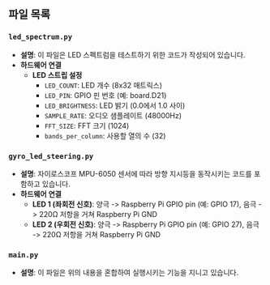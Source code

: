 ## 파일 목록

### `led_spectrum.py`
- **설명**: 이 파일은 LED 스펙트럼을 테스트하기 위한 코드가 작성되어 있습니다.
- **하드웨어 연결**
  - **LED 스트립 설정**
    - `LED_COUNT`: LED 개수 (8x32 매트릭스)
    - `LED_PIN`: GPIO 핀 번호 (예: board.D21)
    - `LED_BRIGHTNESS`: LED 밝기 (0.0에서 1.0 사이)
    - `SAMPLE_RATE`: 오디오 샘플레이트 (48000Hz)
    - `FFT_SIZE`: FFT 크기 (1024)
    - `bands_per_column`: 사용할 열의 수 (32)

### `gyro_led_steering.py`
- **설명**: 자이로스코프 MPU-6050 센서에 따라 방향 지시등을 동작시키는 코드를 포함하고 있습니다.
- **하드웨어 연결**
  - **LED 1 (좌회전 신호)**: 양극 -> Raspberry Pi GPIO pin (예: GPIO 17), 음극 -> 220Ω 저항을 거쳐 Raspberry Pi GND
  - **LED 2 (우회전 신호)**: 양극 -> Raspberry Pi GPIO pin (예: GPIO 27), 음극 -> 220Ω 저항을 거쳐 Raspberry Pi GND

### `main.py`
- **설명**: 이 파일은 위의 내용을 혼합하여 실행시키는 기능을 지니고 있습니다.
